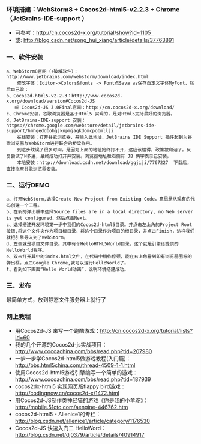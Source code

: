 ### 环境搭建：WebStorm8 + Cocos2d-html5-v2.2.3 + Chrome（JetBrains-IDE-support ）

- 可参考：http://cn.cocos2d-x.org/tutorial/show?id=1105  
- 或: http://blog.csdn.net/song_hui_xiang/article/details/37763891


### 一、软件安装

```
a、WebStorm8官网（+破解软件）：http://www.jetbrains.com/webstorm/download/index.html
    修改字体：Editor->Colors&fonts -> Font点Sava as保存自定义字体MyFont，然后自己改；
b、Cocos2d-html5-v2.2.3：http://www.cocos2d-x.org/download/version#Cocos2d-JS   
   或 Cocos2d-JS 3.0Final官网：http://cn.cocos2d-x.org/download/     
c、Chrome安装，谷歌浏览器是基于Html5 实现的，是对Html5支持最好的浏览器。
d、JetBrains-IDE-support 安装：https://chrome.google.com/webstore/detail/jetbrains-ide-support/hmhgeddbohgjknpmjagkdomcpobmllji  
    在线安装：打开谷歌浏览器，并输入此地址，JetBrains IDE Support 插件起到为谷歌浏览器与WebStorm进行联合的桥梁作用。 
    到这步耽误了很多时间，是因为上面的地址始终打不开，这应该懂得，政策被和谐了。反复尝试了N多遍，最终成功打开并安装。浏览器地址栏右侧有 JB 俩字表示已安装。
    本地安装：http://download.csdn.net/download/ggjiji/7767227  下载后，直接拖至谷歌浏览器安装。
```

### 二、运行DEMO
```
a、打开WebStorm,选择Create New Project from Existing Code，意思是从现有的代码创建一个工程。
b、在新的弹出框中选择Source files are in a local directory, no Web server is yet configured，然后点击Next。
c、选择搭建开发环境第一步中我们的Cocos2d-html5目录。并点击左上角的Project Root按钮,将这个文件夹作为项目根目录，将这个目录作为项目的根目录，并点击Finish，这样我们就把引擎导入到了WebStorm。
d、左侧就是项目文件目录。其中有个HelloHTML5World目录，这个就是引擎给提供的HelloWorld程序。
e、双击打开其中的index.html文件，在代码中稍作停顿，能在右上角看到印有浏览器图标的弹出框。点击Google Chrome,就可以运行HelloWorld了。
f、看到如下画面“Hello World动画”，说明环境搭建成功。
```

### 三、发布

最简单方式，放到静态文件服务器上就行了 

### 网上教程

- 用Cocos2d-JS 来写一个跑酷游戏：http://cn.cocos2d-x.org/tutorial/lists?id=60
- 我的几个开源的Cocos2d-js实战项目：http://www.cocoachina.com/bbs/read.php?tid=207980
- 一步一步学Cocos2d-html5做游戏教程(入门篇)：http://bbs.html5china.com/thread-4509-1-1.html
- 使用Cocos2d-html5游戏引擎编写一个简单的游戏：http://www.cocoachina.com/bbs/read.php?tid=187939
- cocos2dx-html5 实现网页版flappy bird游戏：http://codingnow.cn/cocos2d-x/1472.html
- 用Cocos2d-JS制作类神经猫的游戏《你是我的小羊驼》：http://mobile.51cto.com/aengine-446762.htm
- cocos2d-html5 - Allenice1的专栏：http://blog.csdn.net/allenice1/article/category/1176530
- Cocos2d-JS 快速入门二 HelloWord：http://blog.csdn.net/dj0379/article/details/40914917